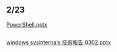 ## 2/23
[PowerShell.pptx](https://github.com/s108000389/Windows-Server/files/6105093/PowerShell.pptx)
```

```
[windows sysinternals 技術報告 0302.pptx](https://github.com/s108000389/Windows-Server/files/6105094/windows.sysinternals.0302.pptx)
